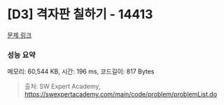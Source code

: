 # [D3] 격자판 칠하기 - 14413 

[문제 링크](https://swexpertacademy.com/main/code/problem/problemDetail.do?contestProbId=AYEXgKnKKg0DFARx) 

### 성능 요약

메모리: 60,544 KB, 시간: 196 ms, 코드길이: 817 Bytes



> 출처: SW Expert Academy, https://swexpertacademy.com/main/code/problem/problemList.do